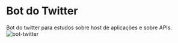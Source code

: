 # Bot do Twitter

Bot do twitter para estudos sobre host de aplicações e sobre APIs.
![bot-twitter](https://user-images.githubusercontent.com/84084794/137998848-5290a330-469c-4dbb-8b8f-601aec2f99a5.jpg)
